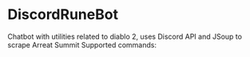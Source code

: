 # DiscordRuneBot
Chatbot with utilities related to diablo 2, uses Discord API and JSoup to scrape Arreat Summit
Supported commands:
